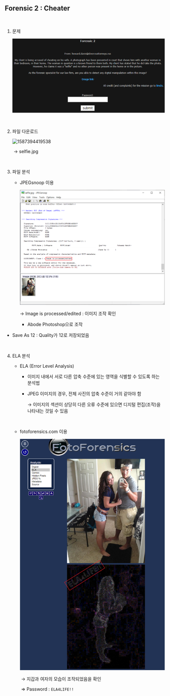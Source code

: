 ## Forensic 2 : Cheater

<br>

1. 문제

   ![](./images/1587396475020.png)

<br>

2. 파일 다운로드

   ![1587394419538](C:\Users\YONGHA.LEE\Desktop\Security-Study\HTS\selfie.jpg)

   ​	→ selfie.jpg

<br>

3. 파일 분석

   - JPEGsnoop 이용

     ![1587545939732](./images/1587545939732.png)

     → Image is processed/edited : 이미지 조작 확인

     - Abode Photoshop으로 조작
  - Save As 12 : Quality가 12로 저장되었음

<br>

4. ELA 분석

   - ELA (Error Level Analysis)

     - 이미지 내에서 서로 다른 압축 수준에 있는 영역을 식별할 수 있도록 하는 분석법

     - JPEG 이미지의 경우, 전체 사진의 압축 수준이 거의 같아야 함

       → 이미지의 섹션이 상당히 다른 오류 수준에 있으면 디지털 편집(조작)을 나타내는 것일 수 있음

   <br>

   - fotoforensics.com 이용

     ![](./images/1587547939740.png)

     ​	→ 지갑과 여자의 모습이 조작되었음을 확인

     ​	⇒ Password : `ELA4LIFE!!`
